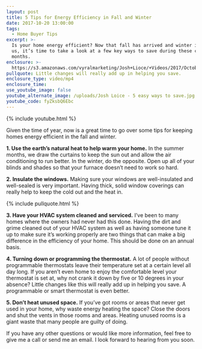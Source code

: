 ```yaml
---
layout: post
title: 5 Tips for Energy Efficiency in Fall and Winter
date: 2017-10-20 13:00:00
tags:
  - Home Buyer Tips
excerpt: >-
  Is your home energy efficient? Now that fall has arrived and winter is upon
  us, it’s time to take a look at a few key ways to save during these colder
  months.
enclosure: >-
  https://s3.amazonaws.com/vyralmarketing/Josh+Lioce/+Videos/2017/October/Milford+MA+Real+Estate+Agent-+5+Tips+for+Energy+Efficiency+in+Fall+and+Winter.mp4
pullquote: Little changes will really add up in helping you save.
enclosure_type: video/mp4
enclosure_time:
use_youtube_image: false
youtube_alternate_image: /uploads/Josh Loice - 5 easy ways to save.jpg
youtube_code: fyZksbQ6Ebc
---
```


{% include youtube.html %}

Given the time of year, now is a great time to go over some tips for keeping homes energy efficient in the fall and winter.

**1\. Use the earth’s natural heat to help warm your home.** In the summer months, we draw the curtains to keep the sun out and allow the air conditioning to run better. In the winter, do the opposite. Open up all of your blinds and shades so that your furnace doesn’t need to work so hard.

**2\. Insulate the windows.** Making sure your windows are well-insulated and well-sealed is very important. Having thick, solid window coverings can really help to keep the cold out and the heat in.

{% include pullquote.html %}

**3\. Have your HVAC system cleaned and serviced.** I’ve been to many homes where the owners had never had this done. Having the dirt and grime cleaned out of your HVAC system as well as having someone tune it up to make sure it’s working properly are two things that can make a big difference in the efficiency of your home. This should be done on an annual basis.

**4\. Turning down or programming the thermostat.** A lot of people without programmable thermostats leave their temperature set at a certain level all day long. If you aren’t even home to enjoy the comfortable level your thermostat is set at, why not crank it down by five or 10 degrees in your absence? Little changes like this will really add up in helping you save. A programmable or smart thermostat is even better.

**5\. Don’t heat unused space.** If you’ve got rooms or areas that never get used in your home, why waste energy heating the space? Close the doors and shut the vents in those rooms and areas. Heating unused rooms is a giant waste that many people are guilty of doing.

If you have any other questions or would like more information, feel free to give me a call or send me an email. I look forward to hearing from you soon.